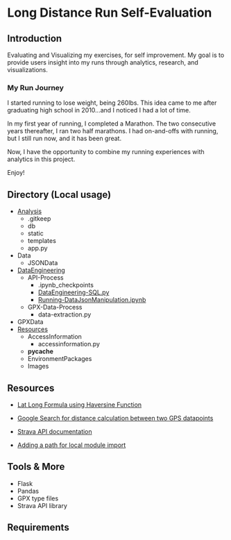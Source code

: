 # Long Distance Run Self-Evaluation

## Introduction

Evaluating and Visualizing my exercises, for self improvement. My goal is to provide users insight into my runs through analytics, research, and visualizations. 

### My Run Journey

I started running to lose weight, being 260lbs. This idea came to me after graduating high school in 2010...and I noticed I had a lot of time.

In my first year of running, I completed a Marathon. The two consecutive years thereafter, I ran two half marathons. I had on-and-offs with running, but I still run now, and  it has been great. 

Now, I have the opportunity to combine my running experiences with analytics in this project.

Enjoy!


## Directory (Local usage)

* [Analysis](Analysis)
    * .gitkeep
    * db
    * static
    * templates
    * app.py
* Data
    * JSONData
* [DataEngineering](DataEngineering)
    * API-Process
        * .ipynb_checkpoints
        * [DataEngineering-SQL.py](DataEngineering/API-Process/DataEngineering-SQL.py)
        * [Running-DataJsonManipulation.ipynb](DataEngineering/API-Process/Running-DataJsonManipulation.ipynb)
    * GPX-Data-Process
        * data-extraction.py
* GPXData
* [Resources](Resources)
    * AccessInformation
        * accessinformation.py
    * __pycache__
    * EnvironmentPackages
    * Images


## Resources

* [Lat Long Formula using Haversine Function](https://www.movable-type.co.uk/scripts/latlong.html)
* [Google Search for distance calculation between two GPS datapoints](https://www.google.com/search?ei=-SgeW5_JCpHK8AOOyKHICw&q=distance+between+two+longitude+and+latitude+points+in+miles&oq=distance+between+two+longitude+and+latitude+points+in+miles&gs_l=psy-ab.3..0i22i30k1l2.1352.2675.0.2771.9.9.0.0.0.0.125.652.6j1.7.0....0...1.1.64.psy-ab..2.7.650...0.0.jzsu6FyOlW4)

* [Strava API documentation](https://pythonhosted.org/stravalib/api.html#module-stravalib.model)

* [Adding a path for local module import](https://askubuntu.com/questions/470982/how-to-add-a-python-module-to-syspath/471168)

## Tools & More

* Flask
* Pandas
* GPX type files
* Strava API library 
## Requirements